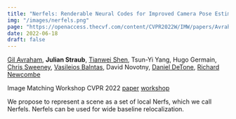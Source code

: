```yaml
---
title: "Nerfels: Renderable Neural Codes for Improved Camera Pose Estimation"
img: "/images/nerfels.png"
page: "https://openaccess.thecvf.com/content/CVPR2022W/IMW/papers/Avraham_Nerfels_Renderable_Neural_Codes_for_Improved_Camera_Pose_Estimation_CVPRW_2022_paper.pdf"
date: 2022-06-18
draft: false
---
```

[Gil Avraham](https://scholar.google.com/citations?user=KzzTXt4AAAAJ), 
**Julian Straub**, 
[Tianwei Shen](https://scholar.google.com.hk/citations?user=XSggp6QAAAAJ), 
Tsun-Yi Yang, 
Hugo Germain, 
[Chris Sweeney](https://scholar.google.com.hk/citations?user=h-CpQGgAAAAJ), 
[Vasileios Balntas](https://vbalnt.github.io), 
David Novotny, 
[Daniel DeTone](https://danieldetone.com), 
[Richard Newcombe](https://rapiderobot.bitbucket.io/)

Image Matching Workshop CVPR 2022
[paper](https://openaccess.thecvf.com/content/CVPR2022W/IMW/papers/Avraham_Nerfels_Renderable_Neural_Codes_for_Improved_Camera_Pose_Estimation_CVPRW_2022_paper.pdf)
[workshop](https://image-matching-workshop.github.io/cvpr2022/)

We propose to represent a scene as a set of local Nerfs, which we call Nerfels. Nerfels can be used for wide baseline relocalization. 
